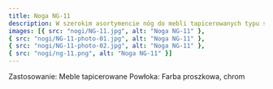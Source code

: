 ```yaml
---
title: Noga NG-11
description: W szerokim asortymencie nóg do mebli tapicerowanych typu sofy i kanapy, firma Janpol oferuje Państwu model NG-11. Jest to jeden z prostszych modeli, który pasuje również do foteli. Niezwykle proste w montażu, wykonane są ze stali chromowanej lub malowanej proszkowo.
images: [{ src: "nogi/NG-11.jpg", alt: "Noga NG-11" },
{ src: "nogi/NG-11-photo-01.jpg", alt: "Noga NG-11" },
{ src: "nogi/NG-11-photo-02.jpg", alt: "Noga NG-11" },
{ src: "nogi/ng-11.png", alt: "Noga NG-11" }]
---
```


Zastosowanie: Meble tapicerowane
Powłoka: Farba proszkowa, chrom

